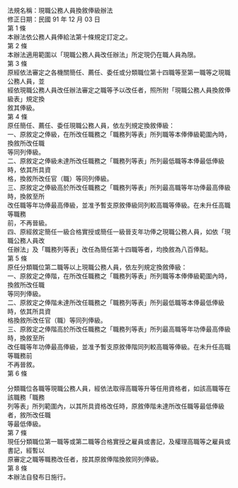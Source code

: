 法規名稱：現職公務人員換敘俸級辦法  
修正日期：民國 91 年 12 月 03 日  
第 1 條  
本辦法依公務人員俸給法第十條規定訂定之。  
第 2 條  
本辦法適用範圍以「現職公務人員改任辦法」所定現仍在職人員為限。  
第 3 條  
原經依法審定之各機關簡任、薦任、委任或分類職位第十四職等至第一職等之現職公務人員，並  
經依現職公務人員改任辦法審定之職等予以改任者，照所附「現職公務人員換敘俸級表」規定換  
敘其俸級。  
第 4 條  
原任簡任、薦任、委任現職公務人員，依左列規定換敘俸級：  
一、原敘定之俸級，在所改任職務之「職務列等表」所列職等本俸俸級範圍內時，換敘所改任職  
等同列俸級。  
二、原敘定之俸級未達所改任職務之「職務列等表」所列最低職等本俸最低俸級時，依其所具資  
格，換敘所改任官（職）等同列俸級。  
三、原敘定之俸級高於所改任職務之「職務列等表」所列最高職等年功俸最高俸級時，換敘至所  
改任職等年功俸最高俸級，並准予暫支原敘俸級同列較高職等俸級。在未升任高職等職務  
前，不再晉級。  
四、原經敘定簡任一級合格實授或簡任一級晉支年功俸之現職公務人員，如依「現職公務人員改  
任辦法」及「職務列等表」改任為簡任第十四職等者，均換敘為八百俸點。  
第 5 條  
原任分類職位第二職等以上現職公務人員，依左列規定換敘俸級：  
一、原敘定之俸階，在所改任職務之「職務列等表」所列職等本俸俸級範圍內時，換敘所改任職  
等同列俸級。  
二、原敘定之俸階未達所改任職務之「職務列等表」所列最低職等本俸最低俸級時，依其所具資  
格換敘所改任官（職）等同列俸級。  
三、原敘定之俸階高於所改任職務之「職務列等表」所列最高職等年功俸最高俸級時，換敘至所  
改任職等年功俸最高俸級，並准予暫支原敘俸階同列較高職等俸級。在未升任高職等職務前  
不再晉敘。  
第 6 條  


分類職位各職等現職公務人員，經依法取得高職等升等任用資格者，如該高職等在該職務「職務  
列等表」所列範圍內，以其所具資格改任時，原敘俸階未達所改任職等最低俸級者，敘所改任職  
等最低俸級。  
第 7 條  
現任分類職位第一職等或第二職等合格實授之雇員或書記，及權理高職等之雇員或書記，經暫以  
原審定之職等職務改任者，按其原敘俸階換敘同列俸級。  
第 8 條  
本辦法自發布日施行。  



